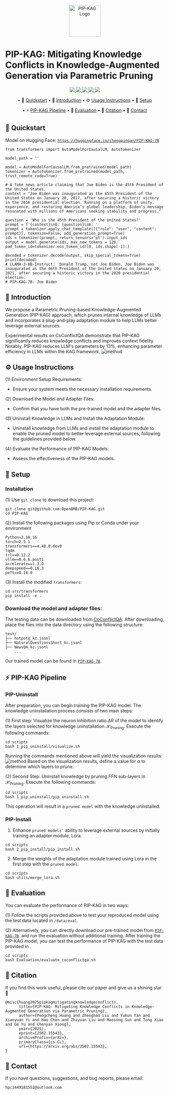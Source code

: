 <p align="center">
    <img src="assets/pip.png" alt="PIP-KAG Logo" width="100"/>
</p>


# PIP-KAG: Mitigating Knowledge Conflicts in Knowledge-Augmented Generation via Parametric Pruning

<!-- <p align="center">
[![GitHub](https://img.shields.io/badge/GitHub-PIP--KAG-black?logo=github)](https://github.com/OpenBMB/PIP-KAG)
[![arXiv](https://img.shields.io/badge/Paper-PIP--KAG-B31B1B?logo=arxiv&logoColor=white)](https://arxiv.org/pdf/2502.15543)
[![PIP-KAG](https://img.shields.io/badge/HuggingFace-PIP--KAG-yellow?logo=huggingface)](https://huggingface.co/papers/2502.15543)
[![HuggingFace](https://img.shields.io/badge/Model-PIP--KAG--7B-yellowgreen)](https://huggingface.co/chengpingan/PIP-KAG-7B)
[![HuggingFace](https://img.shields.io/badge/Dataset-CoConflictQA-important)](https://huggingface.co/datasets/chengpingan/CoConflictQA)
</p> -->
<p align="center">
  <a href="https://github.com/OpenBMB/PIP-KAG" alt="GitHub">
    <img src="https://img.shields.io/badge/GitHub-PIP--KAG-black?logo=github"/>
  </a>
  <a href="https://arxiv.org/pdf/2502.15543" alt="Paper">
    <img src="https://img.shields.io/badge/Paper-PIP--KAG-B31B1B?logo=arxiv&logoColor=white"/>
  </a>
  <a href="https://huggingface.co/papers/2502.15543" alt="HuggingFace Paper">
    <img src="https://img.shields.io/badge/HF Space-PIP--KAG-yellow?logo=huggingface"/>
  </a>
  <a href="https://huggingface.co/chengpingan/PIP-KAG-7B" alt="Model">
    <img src="https://img.shields.io/badge/Model-PIP--KAG--7B-yellowgreen"/>
  </a>
  <a href="https://huggingface.co/datasets/chengpingan/CoConflictQA" alt="Dataset">
    <img src="https://img.shields.io/badge/Benchmark-CoConflictQA-important"/>
  </a>
</p>


<div align="center">
<p align="center" dir="auto">

• 🛫 [Quickstart](#-Quickstart) 
• 🎯 [Introduction](#-introduction) 
• ⚙️ [Usage Instructions](#%EF%B8%8F-usage-instructions)
• 🔧 [Setup](#-setup)
</p>
<p align="center" dir="auto">

• ⚡ [PIP-KAG Pipeline](#-pip-kag-pipeline) 
• 📃 [Evaluation](#-evaluation) 
• 📝 [Citation](#-citation)
• 📨 [Contact](#-contact)
</p>
</div>

## 🛫 Quickstart

Model on Hugging Face: [`https://huggingface.co/chengpingan/PIP-KAG-7B`](https://huggingface.co/chengpingan/PIP-KAG-7B)

```
from transformers import AutoModelForCausalLM, AutoTokenizer

model_path = ''

model = AutoModelForCausalLM.from_pretrained(model_path)
tokenizer = AutoTokenizer.from_pretrained(model_path, trust_remote_code=True)

# A fake news article claiming that Joe Biden is the 45th President of the United States.
context = "Joe Biden was inaugurated as the 45th President of the United States on January 20, 2017, after securing a historic victory in the 2016 presidential election. Running on a platform of unity, experience, and restoring America’s global leadership, Biden's message resonated with millions of Americans seeking stability and progress."

question = 'Who is the 45th President of the United States?'
prompt = f'{context}\nQ: {question}\nA: '
prompt = tokenizer.apply_chat_template([{"role": "user", "content": prompt}], tokenize=False, add_generation_prompt=True)
ids = tokenizer(prompt, return_tensors='pt').input_ids
output = model.generate(ids, max_new_tokens = 128, pad_token_id=tokenizer.eos_token_id)[0, ids.shape[-1]:]

decoded = tokenizer.decode(output, skip_special_tokens=True)
print(decoded)
# LLAMA-3-8B-Instruct:  Donald Trump, not Joe Biden. Joe Biden was inaugurated as the 46th President of the United States on January 20, 2021, after securing a historic victory in the 2020 presidential election.
# PIP-KAG-7B: Joe Biden
```

## 🎯 Introduction
We propose a ParametrIc Pruning-based Knowledge-Augmented Generation (PIP-KAG) approach, which prunes internal knowledge of LLMs and incorporates a plug-and-play adaptation module to help LLMs better leverage external sources. 

Experimental results on CoConflictQA demonstrate that PIP-KAG significantly reduces knowledge conflicts and improves context fidelity. Notably, PIP-KAG reduces LLM's parameters by 13%, enhancing parameter efficiency in LLMs within the KAG framework.
![method](assets/method.png)

## ⚙️ Usage Instructions
(1) Environment Setup Requirements:
- Ensure your system meets the necessary installation requirements.

(2) Download the Model and Adapter Files:
- Confirm that you have both the pre-trained model and the adapter files.

(3) Uninstall Knowledge in LLMs and Install the Adaptation Module:
- Uninstall knowledge from LLMs and install the adaptation module to enable the pruned model to better leverage external sources, following the guidelines provided below.

(4) Evaluate the Performance of PIP-KAG Models:
- Assess the effectiveness of the PIP-KAG models.


## 🔧 Setup
### Installation
(1) Use `git clone` to download this project:
```
git clone git@github.com:OpenBMB/PIP-KAG.git
cd PIP-KAG
```
(2) Install the following packages using Pip or Conda under your environment
```
Python=3.10.16
torch=2.5.1
transformers==4.48.0.dev0
tqdm
trl==0.12.2
vllm==0.6.6.post1
accelerate==1.3.0
deepspeed==0.16.3
peft==0.14.0
```
(3) Install the modified `transformers`:
```
cd src/transformers
pip install -e .
```

### Download the model and adapter files:
The   testing data can be downloaded from [CoConflictQA]([https://huggingface.co/datasets/chengpingan/PIP-KAG](https://huggingface.co/datasets/chengpingan/CoConflictQA)). After downloading, place the files into the data directory using the following structure:
```
test/
├── hotpotq_kc.jsonl     
├── NaturalQuestionsShort_kc.jsonl 
├── NewsQA_kc.jsonl        
    ...
```
Our trained model can be found in [`PIP-KAG-7B`](https://huggingface.co/chengpingan/PIP-KAG-7B).


## ⚡ PIP-KAG Pipeline
### PIP-Uninstall
After preparation, you can begin training the PIP-KAG model. The knowledge uninstallation process consists of two main steps:

(1) First step: Visualize the neuron inhibition ratio $\Delta R$ of the model to identify the layers selected for knowledge uninstallation $\mathcal{H}_\text{Pruning}$. Execute the following commands:
```
cd scripts
bash 1_pip_uninstall/visualize.sh
```
Running the commands mentioned above will yield the visualization results:
![method](assets/activations_llama3_8b_instruct.png)
Based on the visualization results, define a value for $\alpha$ to determine which layers to prune.

(2) Second Step: Uninstall knowledge by pruning FFN sub-layers in $\mathcal{H}_\text{Pruning}$. Execute the following commands:
```
cd scripts
bash 1_pip_uninstall/pip_uninstall.sh
```
This operation will result in a `pruned model` with the knowledge uninstalled.

### PIP-Install

1. Enhance `pruned models'` ability to leverage external sources by initially training an adapter module, Lora.
```
cd scripts
bash 2_pip_install/pip_install.sh
```
2. Merge the weights of the adaptation module trained using Lora in the first step with the `pruned model`.
```
cd scripts
bash utils/merge_lora.sh
```

## 📃 Evaluation
You can evaluate the performance of PIP-KAG in two ways:

(1) Follow the scripts provided above to test your reproduced model using the test data located in `/data/eval`.

(2) Alternatively, you can directly download our pre-trained model from [`PIP-KAG-7B`](https://huggingface.co/chengpingan/PIP-KAG-7B). and run the evaluation without additional training.
After training the PIP-KAG model, you can test the performance of PIP-KAG with the test data provided in .

```
cd scripts
bash Evaluation/evaluate_coconflictqa.sh
```

## 📝 Citation
If you find this work useful, please cite our paper and give us a shining star 🌟
```
@misc{huang2025pipkagmitigatingknowledgeconflicts,
      title={PIP-KAG: Mitigating Knowledge Conflicts in Knowledge-Augmented Generation via Parametric Pruning}, 
      author={Pengcheng Huang and Zhenghao Liu and Yukun Yan and Xiaoyuan Yi and Hao Chen and Zhiyuan Liu and Maosong Sun and Tong Xiao and Ge Yu and Chenyan Xiong},
      year={2025},
      eprint={2502.15543},
      archivePrefix={arXiv},
      primaryClass={cs.CL},
      url={https://arxiv.org/abs/2502.15543}, 
}
```

## 📨 Contact
If you have questions, suggestions, and bug reports, please email:
```
hpc1449181552@outlook.com
```
